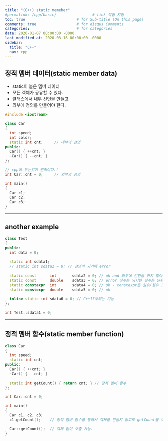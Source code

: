 ```yaml
---
title: "(C++) static memeber"
#permalink: /cpp/basic/                # link 직접 지정
toc: true                       # for Sub-title (On this page)
comments: true                  # for disqus Comments
categories:                     # for categories
date: 2020-01-07 00:00:00 -0000
last_modified_at: 2020-03-16 00:00:00 -0000
sidebar:
  title: "C++"
  nav: cpp
---
```


## 정적 멤버 데이터(static member data)

* static이 붙은 멤버 데이터
* 모든 객체가 공유할 수 있다.
* 클래스에서 내부 선언을 만들고
* 외부에 정의를 만들어야 한다.

```cpp
#include <iostream>

class Car
{
  int speed;
  int color;
  static int cnt;     // 내부의 선언
public:
  Car() { ++cnt; }
  ~Car() { --cnt; }
};

// cpp에 두는것이 원칙이다.!
int Car::cnt = 0;     // 외부의 정의

int main()
{
  Car c1;
  Car c2;
  Car c3;
}
```

---

## another example

```cpp
class Test
{
public:
  int data = 0;
  
  static int sdata1;
  // static int sdata1 = 0; // 선언이 되기에 error 
  
  static const      int       sdata2 = 0; // ok and 외부에 선언을 하지 않아도 됨.
  static const      double    sdata3 = 0; // error 정수는 되지만 실수는 안된다.
  static constexpr  int       sdata4 = 0; // ok - constexpr은 실수/정수 모두 가능
  static constexpr  double    sdata5 = 0; // ok
  
  inline static int sdata6 = 0; // C++17부터는 가능
};

int Test::sdata1 = 0;
```

---

## 정적 멤버 함수(static member function)

```cpp
class Car
{
  int speed;
  static int cnt;
public:
  Car() { ++cnt; }
  ~Car() { --cnt; }
  
  static int getCount() { return cnt; } // 정적 멤버 함수
};

int Car::cnt = 0;

int main()
{
  Car c1, c2, c3;
  c1.getCount();    // 정적 멤버 함수를 통해서 객체를 만들지 않고도 getCount를 호출하고 싶다.

  Car::getCount();  // 객체 없이 호출 가능.
}
```